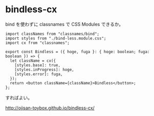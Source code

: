 # bindless-cx

bind を使わずに classnames で CSS Modules できるか。

```tsx
import classNames from "classnames/bind";
import styles from "./bind-less.module.css";
import cx from "classnames";

export const Bindless = ({ hoge, fuga }: { hoge: boolean; fuga: boolean }) => {
  let className = cx({
    [styles.base]: true,
    [styles.inProgress]: hoge,
    [styles.error]: fuga,
  });
  return <button className={className}>Bindless</button>;
};
```

すればよい。

http://ojisan-toybox.github.io/bindless-cx/

